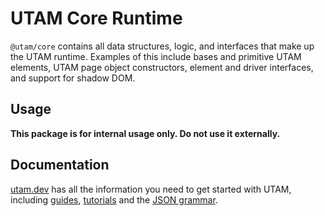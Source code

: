 # UTAM Core Runtime

`@utam/core` contains all data structures, logic, and interfaces that make up the UTAM runtime. Examples of this
include bases and primitive UTAM elements, UTAM page object constructors, element and driver interfaces, and support for
shadow DOM.

## Usage

**This package is for internal usage only. Do not use it externally.**

## Documentation

[utam.dev][utam-dev] has all the information you need to get started with UTAM, including [guides][doc-guides],
[tutorials][doc-tutorials] and the [JSON grammar][doc-grammar].

[utam-dev]: https://utam.dev
[doc-guides]: https://utam.dev/guide/introduction
[doc-tutorials]: https://utam.dev/tutorial/introduction
[doc-grammar]: https://utam.dev/grammar/spec
